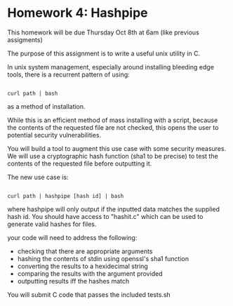 Homework 4: Hashpipe
=====================

This homework will be due Thursday Oct 8th at 6am (like previous assigments)

The purpose of this assignment is to write a useful unix utility in C.

In unix system management, especially around installing bleeding edge tools, there is a recurrent pattern of using:

```

curl path | bash

```

as a method of installation.


While this is an efficient method of mass installing with a script, because the contents of the requested file are not checked,
this opens the user to potential security vulnerabilities.

You will build a tool to augment this use case with some security measures.
We will use a cryptographic hash function (sha1 to be precise) to test the contents of the requested file before outputting it.

The new use case is:

```

curl path | hashpipe [hash id] | bash

```

where hashpipe will only output if the inputted data matches the supplied hash id.
You should have access to "hashit.c" which can be used to generate valid hashes for files.

your code will need to address the following:

- checking that there are appropriate arguments
- hashing the contents of stdin using openssl's sha1 function
- converting the results to a hexidecimal string
- comparing the results with the argument provided
- outputting results iff the hashes match


You will submit C code that passes the included tests.sh

